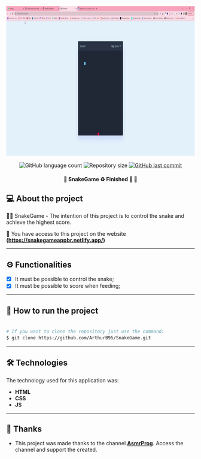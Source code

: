 <div align='center'>
<img src='./.github/snakegame.gif' width='700' height='400' />
</div>

<p align="center">
  <img alt="GitHub language count" src="https://img.shields.io/github/languages/count/ArthurB95/SnakeGame?color=%2304D361">

  <img alt="Repository size" src="https://img.shields.io/github/repo-size/ArthurB95/SnakeGame">
  
  <a href="https://github.com/ArthurB95/SnakeGame/commits/master">
    <img alt="GitHub last commit" src="https://img.shields.io/github/last-commit/ArthurB95/SnakeGame">
  </a>
    
</p>

<h4 align="center"> 
	🚧  SnakeGame  ♻️ Finished 🚀 🚧
</h4>

## 💻 About the project

👨‍💻 SnakeGame - The intention of this project is to control the snake and achieve the highest score.

🚀 You have access to this project on the website **(https://snakegameappbr.netlify.app/)**

---

## ⚙️ Functionalities

-   [x] It must be possible to control the snake;
-   [x] It must be possible to score when feeding;

---

## 🚀 How to run the project

```bash

# If you want to clone the repository just use the command:
$ git clone https://github.com/ArthurB95/SnakeGame.git

```

---

## 🛠 Technologies

The technology used for this application was:

-   **HTML**
-   **CSS**
-   **JS**

---

## 💪 Thanks

-   This project was made thanks to the channel **[AsmrProg](https://www.youtube.com/@AsmrProg/videos)**. Access the channel and support the created.
